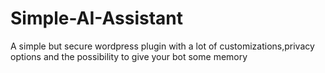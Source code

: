# Simple-AI-Assistant
A simple but secure wordpress plugin with a lot of customizations,privacy options and the possibility to give your bot some memory

